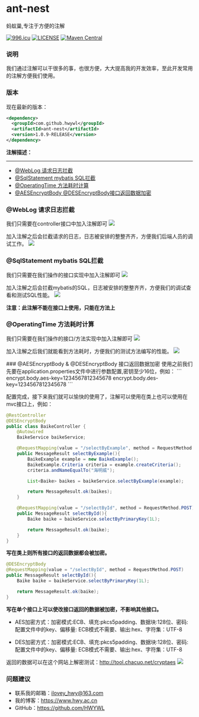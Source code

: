 # ant-nest
蚂蚁巢,专注于方便的注解

[![996.icu](https://img.shields.io/badge/link-996.icu-red.svg)](https://996.icu) [![LICENSE](https://img.shields.io/badge/license-Anti%20996-blue.svg)](https://github.com/996icu/996.ICU/blob/master/LICENSE) [![Maven Central](https://img.shields.io/badge/ant--nest-1.0.9--RELEASE-ff69b4.svg)](https://search.maven.org/artifact/com.github.hwywl/ant-nest/1.0.9-RELEASE/jar)
### 说明
我们通过注解可以干很多的事，也很方便，大大提高我的开发效率，至此开发常用的注解方便我们使用。

### 版本
现在最新的版本：
```xml
<dependency>
  <groupId>com.github.hwywl</groupId>
  <artifactId>ant-nest</artifactId>
  <version>1.0.9-RELEASE</version>
</dependency>
```

**注解描述：**

----------

- [@WebLog 请求日志拦截](#WebLog)
- [@SqlStatement mybatis SQL拦截](#SqlStatement)
- [@OperatingTime 方法耗时计算](#OperatingTime)
- [@AESEncryptBody @DESEncryptBody接口返回数据加密](#Encrypt)


### <span id="WebLog">@WebLog 请求日志拦截</span>
我们只需要在controller接口中加入注解即可
![](https://i.imgur.com/uanFdPX.png)

加入注解之后会拦截请求的日志，日志被安排的整整齐齐，方便我们后端人员的调试工作。
![](https://i.imgur.com/9Zmeyuu.png)

### <span id="SqlStatement">@SqlStatement mybatis SQL拦截</span>
我们只需要在我们操作的接口实现中加入注解即可
![](https://i.imgur.com/3PR2m1J.png)

加入注解之后会拦截mybatis的SQL，日志被安排的整整齐齐，方便我们的调试查看和测试SQL性能。
![](https://i.imgur.com/3YNBBZs.png)

**注意：此注解不能在接口上使用，只能在方法上**

### <span id="OperatingTime">@OperatingTime 方法耗时计算</span>
我们只需要在我们操作的接口/方法实现中加入注解即可
![](https://i.imgur.com/0ciWYkr.png)

加入注解之后我们就能看到方法耗时，方便我们的测试方法编写的性能。
![](https://i.imgur.com/N0hSuUH.png)

<div id="Encrypt"></div>
### @AESEncryptBody & @DESEncryptBody 接口返回数据加密
使用之前我们先要在application.properties文件中进行参数配置,密钥至少16位，例如：
```
encrypt.body.aes-key=1234567812345678
encrypt.body.des-key=1234567812345678
```

配置完成，接下来我们就可以愉快的使用了，注解可以使用在类上也可以使用在mvc接口上，例如：
```java
@RestController
@DESEncryptBody
public class BaikeController {
    @Autowired
    BaikeService baikeService;

    @RequestMapping(value = "/selectByExample", method = RequestMethod.POST)
    public MessageResult selectByExample(){
        BaikeExample example = new BaikeExample();
        BaikeExample.Criteria criteria = example.createCriteria();
        criteria.andNameEqualTo("海明威");

        List<Baike> baikes = baikeService.selectByExample(example);

        return MessageResult.ok(baikes);
    }

    @RequestMapping(value = "/selectById", method = RequestMethod.POST)
    public MessageResult selectById(){
        Baike baike = baikeService.selectByPrimaryKey(1L);

        return MessageResult.ok(baike);
    }
}
```
**写在类上则所有接口的返回数据都会被加密。**

```java
@DESEncryptBody
@RequestMapping(value = "/selectById", method = RequestMethod.POST)
public MessageResult selectById(){
    Baike baike = baikeService.selectByPrimaryKey(1L);

    return MessageResult.ok(baike);
}
```
**写在单个接口上可以使改接口返回的数据被加密，不影响其他接口。**


- AES加密方式：加密模式:ECB、填充:pkcs5padding、数据块:128位、密码: 配置文件中的key、偏移量: ECB模式不需要、输出:hex、字符集：UTF-8

- DES加密方式：加密模式:ECB、填充:pkcs5padding、数据块:128位、密码: 配置文件中的key、偏移量: ECB模式不需要、输出:hex、字符集：UTF-8

返回的数据可以在这个网站上解密测试：http://tool.chacuo.net/cryptaes
![](https://i.imgur.com/6RQTVG8.png)

### 问题建议

- 联系我的邮箱：ilovey_hwy@163.com
- 我的博客：https://www.hwy.ac.cn
- GitHub：https://github.com/HWYWL
